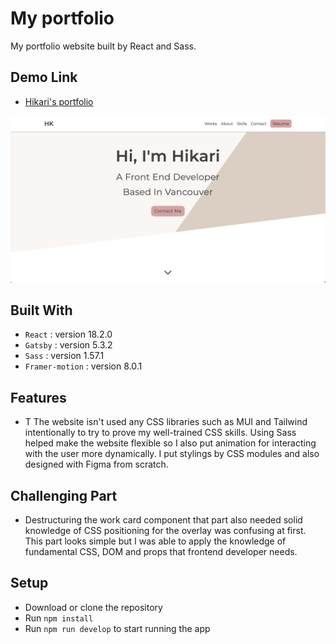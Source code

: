 # My portfolio

My portfolio website built by React and Sass.

## Demo Link

- [Hikari's portfolio](https://hikari-kobe-h39qmgtde-hikari7.vercel.app/)

![The top image](./src/images/portfolioSite.jpg)

## Built With

- `React` : version 18.2.0
- `Gatsby` : version 5.3.2
- `Sass` : version 1.57.1
- `Framer-motion` : version 8.0.1

## Features

- T The website isn't used any CSS libraries such as MUI and Tailwind intentionally to try to prove my well-trained CSS skills. Using Sass helped make the website flexible so I also put animation for interacting with the user more dynamically.
  I put stylings by CSS modules and also designed with Figma from scratch.

## Challenging Part

- Destructuring the work card component that part also needed solid knowledge of CSS positioning for the overlay was confusing at first.
This part looks simple but I was able to apply the knowledge of fundamental CSS, DOM and props that frontend developer needs.

## Setup

- Download or clone the repository
- Run `npm install`
- Run `npm run develop` to start running the app
